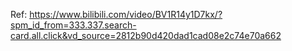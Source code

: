 Ref: https://www.bilibili.com/video/BV1R14y1D7kx/?spm_id_from=333.337.search-card.all.click&vd_source=2812b90d420dad1cad08e2c74e70a662
